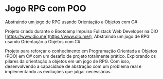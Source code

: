 # Jogo RPG com POO

Abstraindo um jogo de RPG usando Orientação a Objetos com C# 

Projeto criado durante o Bootcamp Impulso Fullstack Web Developer na DIO [https://www.dio.me](https://www.dio.me/), Abstraindo um jogo de RPG usando Orientação a Objetos com C#

Projeto para reforçar o conhecimento em Programação Orientada a Objetos (POO) em C# com um desafio de projeto totalmente prático. Explorando os pilares da orientação a objetos em um jogo de RPG. Com isso, desenvolvendo a capacidade de abstração com um problema real e implementando as evoluções que julgar necessárias.


